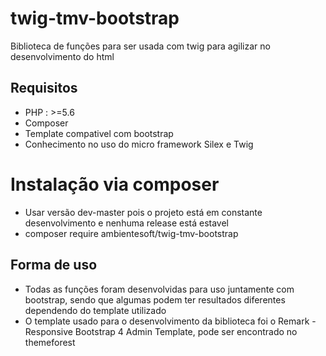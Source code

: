 # twig-tmv-bootstrap #
Biblioteca de funções para ser usada com twig para agilizar no desenvolvimento do html

## Requisitos ##
* PHP : >=5.6 
* Composer
* Template compativel com bootstrap
* Conhecimento no uso do micro framework Silex e Twig

# Instalação via composer #
* Usar versão dev-master pois o projeto está em constante desenvolvimento e nenhuma release está estavel
* composer require ambientesoft/twig-tmv-bootstrap

## Forma de uso ##
* Todas as funções foram desenvolvidas para uso juntamente com bootstrap, sendo que algumas podem ter resultados diferentes dependendo do template utilizado
* O template usado para o desenvolvimento da biblioteca foi o Remark - Responsive Bootstrap 4 Admin Template, pode ser encontrado no themeforest



 
